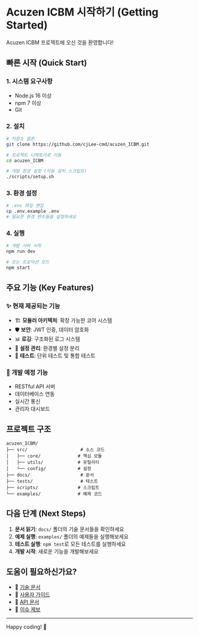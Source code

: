 # Acuzen ICBM 시작하기 (Getting Started)

Acuzen ICBM 프로젝트에 오신 것을 환영합니다!

## 빠른 시작 (Quick Start)

### 1. 시스템 요구사항
- Node.js 16 이상
- npm 7 이상
- Git

### 2. 설치
```bash
# 저장소 클론
git clone https://github.com/cjLee-cmd/acuzen_ICBM.git

# 프로젝트 디렉토리로 이동
cd acuzen_ICBM

# 개발 환경 설정 (자동 설치 스크립트)
./scripts/setup.sh
```

### 3. 환경 설정
```bash
# .env 파일 편집
cp .env.example .env
# 필요한 환경 변수들을 설정하세요
```

### 4. 실행
```bash
# 개발 서버 시작
npm run dev

# 또는 프로덕션 모드
npm start
```

## 주요 기능 (Key Features)

### ✨ 현재 제공되는 기능
- 🏗️ **모듈러 아키텍처**: 확장 가능한 코어 시스템
- 🛡️ **보안**: JWT 인증, 데이터 암호화
- 📊 **로깅**: 구조화된 로그 시스템
- 🔧 **설정 관리**: 환경별 설정 분리
- 🧪 **테스트**: 단위 테스트 및 통합 테스트

### 🚧 개발 예정 기능
- RESTful API 서버
- 데이터베이스 연동
- 실시간 통신
- 관리자 대시보드

## 프로젝트 구조

```
acuzen_ICBM/
├── src/                    # 소스 코드
│   ├── core/              # 핵심 모듈
│   ├── utils/             # 유틸리티
│   └── config/            # 설정
├── docs/                   # 문서
├── tests/                  # 테스트
├── scripts/               # 스크립트
└── examples/              # 예제 코드
```

## 다음 단계 (Next Steps)

1. **문서 읽기**: `docs/` 폴더의 기술 문서들을 확인하세요
2. **예제 실행**: `examples/` 폴더의 예제들을 실행해보세요
3. **테스트 실행**: `npm test`로 모든 테스트를 실행하세요
4. **개발 시작**: 새로운 기능을 개발해보세요

## 도움이 필요하신가요?

- 📖 [기술 문서](docs/technical/README.md)
- 👥 [사용자 가이드](docs/user-guide/README.md)
- 🔌 [API 문서](docs/api/README.md)
- 🐛 [이슈 제보](https://github.com/cjLee-cmd/acuzen_ICBM/issues)

---

Happy coding! 🎉